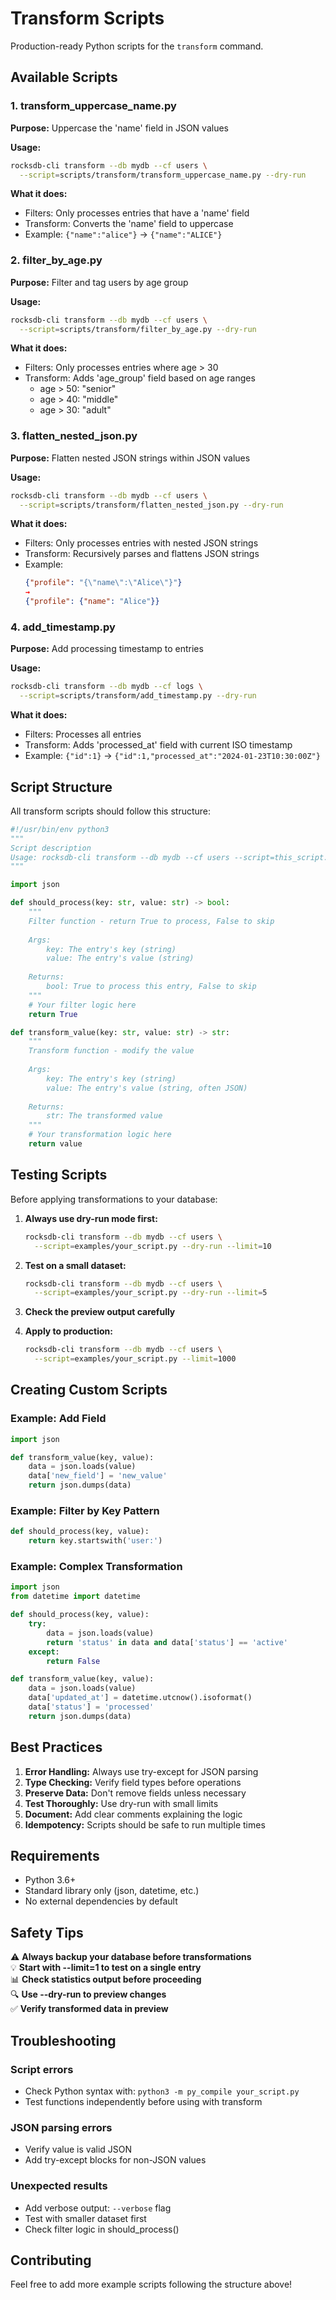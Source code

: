 # Transform Scripts

Production-ready Python scripts for the `transform` command.

## Available Scripts

### 1. transform_uppercase_name.py
**Purpose:** Uppercase the 'name' field in JSON values

**Usage:**
```bash
rocksdb-cli transform --db mydb --cf users \
  --script=scripts/transform/transform_uppercase_name.py --dry-run
```

**What it does:**
- Filters: Only processes entries that have a 'name' field
- Transform: Converts the 'name' field to uppercase
- Example: `{"name":"alice"}` → `{"name":"ALICE"}`

### 2. filter_by_age.py
**Purpose:** Filter and tag users by age group

**Usage:**
```bash
rocksdb-cli transform --db mydb --cf users \
  --script=scripts/transform/filter_by_age.py --dry-run
```

**What it does:**
- Filters: Only processes entries where age > 30
- Transform: Adds 'age_group' field based on age ranges
  - age > 50: "senior"
  - age > 40: "middle"
  - age > 30: "adult"

### 3. flatten_nested_json.py
**Purpose:** Flatten nested JSON strings within JSON values

**Usage:**
```bash
rocksdb-cli transform --db mydb --cf users \
  --script=scripts/transform/flatten_nested_json.py --dry-run
```

**What it does:**
- Filters: Only processes entries with nested JSON strings
- Transform: Recursively parses and flattens JSON strings
- Example: 
  ```json
  {"profile": "{\"name\":\"Alice\"}"}
  →
  {"profile": {"name": "Alice"}}
  ```

### 4. add_timestamp.py
**Purpose:** Add processing timestamp to entries

**Usage:**
```bash
rocksdb-cli transform --db mydb --cf logs \
  --script=scripts/transform/add_timestamp.py --dry-run
```

**What it does:**
- Filters: Processes all entries
- Transform: Adds 'processed_at' field with current ISO timestamp
- Example: `{"id":1}` → `{"id":1,"processed_at":"2024-01-23T10:30:00Z"}`

## Script Structure

All transform scripts should follow this structure:

```python
#!/usr/bin/env python3
"""
Script description
Usage: rocksdb-cli transform --db mydb --cf users --script=this_script.py
"""

import json

def should_process(key: str, value: str) -> bool:
    """
    Filter function - return True to process, False to skip
    
    Args:
        key: The entry's key (string)
        value: The entry's value (string)
    
    Returns:
        bool: True to process this entry, False to skip
    """
    # Your filter logic here
    return True

def transform_value(key: str, value: str) -> str:
    """
    Transform function - modify the value
    
    Args:
        key: The entry's key (string)
        value: The entry's value (string, often JSON)
    
    Returns:
        str: The transformed value
    """
    # Your transformation logic here
    return value
```

## Testing Scripts

Before applying transformations to your database:

1. **Always use dry-run mode first:**
   ```bash
   rocksdb-cli transform --db mydb --cf users \
     --script=examples/your_script.py --dry-run --limit=10
   ```

2. **Test on a small dataset:**
   ```bash
   rocksdb-cli transform --db mydb --cf users \
     --script=examples/your_script.py --dry-run --limit=5
   ```

3. **Check the preview output carefully**

4. **Apply to production:**
   ```bash
   rocksdb-cli transform --db mydb --cf users \
     --script=examples/your_script.py --limit=1000
   ```

## Creating Custom Scripts

### Example: Add Field

```python
import json

def transform_value(key, value):
    data = json.loads(value)
    data['new_field'] = 'new_value'
    return json.dumps(data)
```

### Example: Filter by Key Pattern

```python
def should_process(key, value):
    return key.startswith('user:')
```

### Example: Complex Transformation

```python
import json
from datetime import datetime

def should_process(key, value):
    try:
        data = json.loads(value)
        return 'status' in data and data['status'] == 'active'
    except:
        return False

def transform_value(key, value):
    data = json.loads(value)
    data['updated_at'] = datetime.utcnow().isoformat()
    data['status'] = 'processed'
    return json.dumps(data)
```

## Best Practices

1. **Error Handling:** Always use try-except for JSON parsing
2. **Type Checking:** Verify field types before operations
3. **Preserve Data:** Don't remove fields unless necessary
4. **Test Thoroughly:** Use dry-run with small limits
5. **Document:** Add clear comments explaining the logic
6. **Idempotency:** Scripts should be safe to run multiple times

## Requirements

- Python 3.6+
- Standard library only (json, datetime, etc.)
- No external dependencies by default

## Safety Tips

⚠️  **Always backup your database before transformations**  
💡 **Start with --limit=1 to test on a single entry**  
📊 **Check statistics output before proceeding**  
🔍 **Use --dry-run to preview changes**  
✅ **Verify transformed data in preview**  

## Troubleshooting

### Script errors
- Check Python syntax with: `python3 -m py_compile your_script.py`
- Test functions independently before using with transform

### JSON parsing errors
- Verify value is valid JSON
- Add try-except blocks for non-JSON values

### Unexpected results
- Add verbose output: `--verbose` flag
- Test with smaller dataset first
- Check filter logic in should_process()

## Contributing

Feel free to add more example scripts following the structure above!
